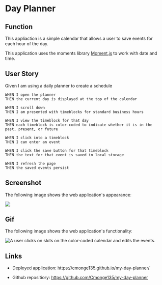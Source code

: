 # Day Planner


## Function

This appliaction is a simple calendar that allows a user to save events for each hour of the day.

This application uses the moments library [Moment.js](https://momentjs.com/) to work with date and time.


## User Story

Given I am using a daily planner to create a schedule

```
WHEN I open the planner
THEN the current day is displayed at the top of the calendar

WHEN I scroll down
THEN I am presented with timeblocks for standard business hours

WHEN I view the timeblock for that day
THEN each timeblock is color-coded to indicate whether it is in the past, present, or future

WHEN I click into a timeblock
THEN I can enter an event

WHEN I click the save button for that timeblock
THEN the text for that event is saved in local storage

WHEN I refresh the page
THEN the saved events persist
```



## Screenshot

The following image shows the web application's appearance:

<img src="./Assets/screenshot.png">




## Gif

The following image shows the web application's functionality:

![A user clicks on slots on the color-coded calendar and edits the events.](./Assets/functionality.gif)




## Links

* Deployed application: https://cmonge135.github.io/my-day-planner/

* Github repositiory: https://github.com/Cmonge135/my-day-planner